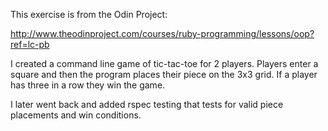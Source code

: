 This exercise is from the Odin Project:

http://www.theodinproject.com/courses/ruby-programming/lessons/oop?ref=lc-pb

I created a command line game of tic-tac-toe for 2 players. Players enter a square and then the program places their piece on the 3x3 grid. If a player has three in a row they win the game.

I later went back and added rspec testing that tests for valid piece placements and win conditions.
